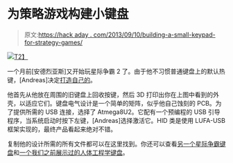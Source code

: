 # 为策略游戏构建小键盘

> 原文:[https://hack aday . com/2013/09/10/building-a-small-keypad-for-strategy-games/](https://hackaday.com/2013/09/10/building-a-small-keypad-for-strategy-games/)

[![](../Images/69bcb95facb05de91cb674439f94e240.png)T2】](http://hackaday.com/wp-content/uploads/2013/09/dsc04002.jpg)

一个月前[安德烈亚斯]又开始玩星际争霸 2 了。由于他不习惯普通键盘上的默认热键，[Andreas]决定[打造自己的](http://chaozlabs.blogspot.de/2013/09/keypad.html)。

他首先从他放在周围的旧键盘上回收按键，然后 3D 打印出你在上图中看到的外壳，以适应它们。键盘电气设计是一个简单的矩阵，似乎他自己蚀刻的 PCB。为了提供所需的 USB 连接，选择了 Atmega8U2。它配有一个预编程的 USB 引导程序，当系统启动时按下左键，[Andreas]选择激活它。HID 类是使用 LUFA-USB 框架实现的，最终产品看起来绝对不错。

复制他的设计所需的所有文件都可以在这里找到。你还可以查看[另一个星际争霸键盘](http://hackaday.com/2013/07/05/a-custom-starcraft-keyboard/)和[一个我们之前展示过的人体工程学键盘](http://hackaday.com/2013/05/28/one-mans-adventures-in-custom-keyboard-development/)。